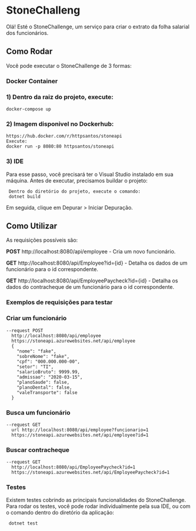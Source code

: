 # StoneChalleng

Olá! Esté o StoneChallenge, um serviço para criar o extrato da folha salarial dos funcionários.

## Como Rodar

Você pode executar o StoneChallenge de 3 formas:

### Docker Container
 
### 1) Dentro da raiz do projeto, execute:
```
docker-compose up
```
### 2) Imagem disponivel no Dockerhub:
```
https://hub.docker.com/r/httpsantos/stoneapi
Execute:
docker run -p 8080:80 httpsantos/stoneapi
```
### 3) IDE 
Para esse passo, você precisará ter o Visual Studio instalado em sua máquina.
Antes de executar, precisamos buildar o projeto:
```
 Dentro do diretório do projeto, execute o comando:
 dotnet build
```
Em seguida, clique em Depurar > Iniciar Depuração.


## Como Utilizar
As requisições possíveis são:

**POST** http://localhost:8080/api/employee - Cria um novo funcionário.

**GET** http://localhost:8080/api/Employee?id={id} - Detalha os dados de um funcionário para o id correspondente.

**GET** http://localhost:8080/api/EmployeePaycheck?id={id} - Detalha os dados do contracheque de um funcionário para o id correspondente.

### Exemplos de requisições para testar

### Criar um funcionário
```
--request POST
  http://localhost:8080/api/employee
  https://stoneapi.azurewebsites.net/api/employee
  {
    "nome": "fake",
    "sobreNome": "fake",
    "cpf": "000.000.000-00",
    "setor": "TI",
    "salarioBruto": 9999.99,
    "admissao": "2020-03-15",
    "planoSaude": false,
    "planoDental": false,
    "valeTransporte": false
  }
```

### Busca um funcionário
```
--request GET
  url http://localhost:8080/api/employee?funcionario=1
  https://stoneapi.azurewebsites.net/api/employee?id=1
```

### Buscar contracheque
```
--request GET
  http://localhost:8080/api/EmployeePaycheck?id=1
  https://stoneapi.azurewebsites.net/api/EmployeePaycheck?id=1
```

### Testes 

Existem testes cobrindo as principais funcionalidades do StoneChallenge.
Para rodar os testes, você pode rodar individualmente pela sua IDE, ou
com o comando dentro do diretório da aplicação:
```
 dotnet test
```
